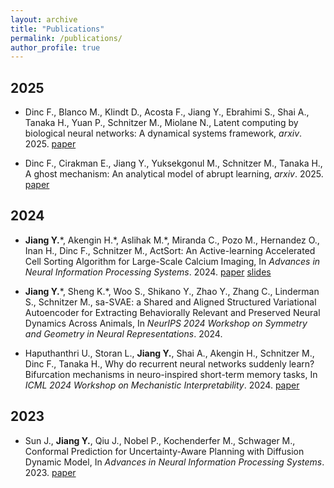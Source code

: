 ```yaml
---
layout: archive
title: "Publications"
permalink: /publications/
author_profile: true
---
```

## 2025 
- Dinc F., Blanco M., Klindt D., Acosta F., Jiang Y., Ebrahimi S., Shai A., Tanaka H., Yuan P., Schnitzer M., Miolane N., Latent computing by biological neural networks: A dynamical systems framework, *arxiv*. 2025. [paper](https://arxiv.org/pdf/2502.14337)

- Dinc F., Cirakman E., Jiang Y., Yuksekgonul M., Schnitzer M., Tanaka H., A ghost mechanism: An analytical model of abrupt learning, *arxiv*. 2025. [paper](https://arxiv.org/pdf/2501.02378)

## 2024
- **Jiang Y.**\*, Akengin H.\*, Aslihak M.\*,  Miranda C., Pozo M., Hernandez O., Inan H., Dinc F., Schnitzer M., ActSort: An Active-learning Accelerated Cell Sorting Algorithm for Large-Scale Calcium Imaging, In *Advances in Neural Information Processing Systems*. 2024. [paper](https://papers.nips.cc/paper_files/paper/2024/hash/90080022263cddafddd4a0726f1fb186-Abstract-Conference.html) [slides]()

- **Jiang Y.**\*, Sheng K.\*, Woo S., Shikano Y., Zhao Y., Zhang C., Linderman S., Schnitzer M., sa-SVAE: a Shared and Aligned Structured Variational Autoencoder for Extracting Behaviorally Relevant and Preserved Neural Dynamics Across Animals, In *NeurIPS 2024 Workshop on Symmetry and Geometry in Neural Representations*. 2024.

- Haputhanthri U., Storan L., **Jiang Y.**, Shai A., Akengin H., Schnitzer M., Dinc F., Tanaka H., Why do recurrent neural networks suddenly learn? Bifurcation mechanisms in neuro-inspired short-term memory tasks, In *ICML 2024 Workshop on Mechanistic Interpretability*. 2024. [paper](https://openreview.net/pdf?id=njmXdqzHJq)

## 2023
- Sun J., **Jiang Y.**, Qiu J., Nobel P., Kochenderfer M., Schwager M., Conformal Prediction for Uncertainty-Aware Planning with Diffusion Dynamic Model, In *Advances in Neural Information Processing Systems*. 2023. [paper](https://proceedings.neurips.cc/paper_files/paper/2023/file/fe318a2b6c699808019a456b706cd845-Paper-Conference.pdf)

<div style='display: none'>
{% if author.googlescholar %}
  You can also find my articles on <u><a href="{{author.googlescholar}}">my Google Scholar profile</a>.</u>
{% endif %}

{% include base_path %}

{% for post in site.publications reversed %}
  {% include archive-single.html %}
{% endfor %}
</div>